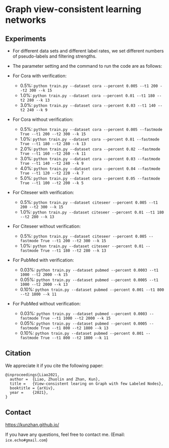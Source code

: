 # Graph view-consistent learning networks

## Experiments
- For different data sets and different label rates, we set different numbers of pseudo-labels and filtering strengths.
- The parameter setting and the command to run the code are as follows:

- For Cora with verification:
  - 0.5%: `python train.py --dataset cora --percent 0.005 --t1 200 --t2 300 --k 15`
  - 1.0%: `python train.py --dataset cora --percent 0.01 --t1 180 --t2 280 --k 13`
  - 3.0%: `python train.py --dataset cora --percent 0.03 --t1 140 --t2 240 --k 9`

- For Cora without verification:
    - 0.5%: `python train.py --dataset cora --percent 0.005 --fastmode True --t1 200 --t2 300 --k 15`
    - 1.0%: `python train.py --dataset cora --percent 0.01 --fastmode True --t1 180 --t2 280 --k 13`
    - 2.0%: `python train.py --dataset cora --percent 0.02 --fastmode True --t1 160 --t2 260 --k 11`
    - 3.0%: `python train.py --dataset cora --percent 0.03 --fastmode True --t1 140 --t2 240 --k 9`
    - 4.0%: `python train.py --dataset cora --percent 0.04 --fastmode True --t1 120 --t2 220 --k 7`
    - 5.0%: `python train.py --dataset cora --percent 0.05 --fastmode True --t1 100 --t2 200 --k 5`

- For Citeseer with verification:
    - 0.5%: `python train.py --dataset citeseer --percent 0.005 --t1 200 --t2 300 --k 15`
    - 1.0%: `python train.py --dataset citeseer --percent 0.01 --t1 180 --t2 280 --k 13`

- For Citeseer without verification:
    - 0.5%: `python train.py --dataset citeseer --percent 0.005 --fastmode True --t1 200 --t2 300 --k 15`
    - 1.0%: `python train.py --dataset citeseer --percent 0.01 --fastmode True --t1 180 --t2 280 --k 13`

- For PubMed with verification:
    - 0.03%: `python train.py --dataset pubmed --percent 0.0003 --t1 1000 --t2 2000 --k 15`
    - 0.05%: `python train.py --dataset pubmed --percent 0.0005 --t1 1000 --t2 2000 --k 13`
    - 0.10%: `python train.py --dataset pubmed --percent 0.001 --t1 800 --t2 1800 --k 11`

- For PubMed without verification:
    - 0.03%: `python train.py --dataset pubmed --percent 0.0003 --fastmode True --t1 1000 --t2 2000 --k 15`
    - 0.05%: `python train.py --dataset pubmed --percent 0.0005 --fastmode True --t1 800 --t2 1800 --k 13`
    - 0.10%: `python train.py --dataset pubmed --percent 0.001 --fastmode True --t1 800 --t2 1800 --k 11`

## Citation
We appreciate it if you cite the following paper:
```
@inproceedings{Liao2021,
  author =  {Liao, Zhuolin and Zhan, Kun},
  title =   {View-consistent learing on Graph with few Labeled Nodes},
  booktitle = {arXiv},
  year =    {2021},
}

```

## Contact
https://kunzhan.github.io/

If you have any questions, feel free to contact me. (Email: `ice.echo#gmail.com`)
